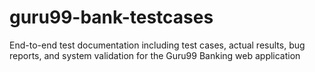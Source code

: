 # guru99-bank-testcases
End-to-end test documentation including test cases, actual results, bug reports, and system validation for the Guru99 Banking web application
